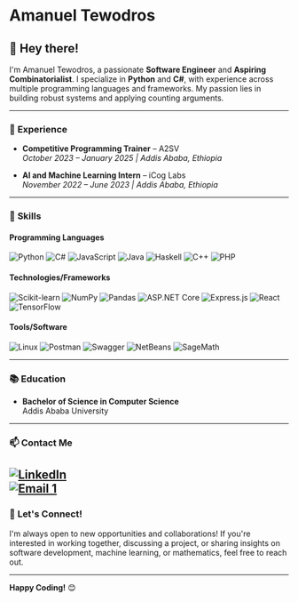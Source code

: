 # **Amanuel Tewodros**

## 👋 **Hey there!**

I'm Amanuel Tewodros, a passionate **Software Engineer** and **Aspiring Combinatorialist**. I specialize in **Python** and **C#**, with experience across multiple programming languages and frameworks. My passion lies in building robust systems and applying counting arguments.

---

### 💼 **Experience**

- **Competitive Programming Trainer** – A2SV  
*October 2023 – January 2025 | Addis Ababa, Ethiopia*

- **AI and Machine Learning Intern** – iCog Labs  
*November 2022 – June 2023 | Addis Ababa, Ethiopia*

---

### 🚀 **Skills**

#### **Programming Languages**  
![Python](https://img.shields.io/badge/Python-3776AB?style=flat&logo=python&logoColor=white) 
![C#](https://img.shields.io/badge/C%23-239120?style=flat&logo=c-sharp&logoColor=white) 
![JavaScript](https://img.shields.io/badge/JavaScript-F7DF1E?style=flat&logo=javascript&logoColor=black) 
![Java](https://img.shields.io/badge/Java-007396?style=flat&logo=java&logoColor=white) 
![Haskell](https://img.shields.io/badge/Haskell-5D4F85?style=flat&logo=haskell&logoColor=white) 
![C++](https://img.shields.io/badge/C++-00599C?style=flat&logo=cplusplus&logoColor=white)
![PHP](https://img.shields.io/badge/PHP-777BB4?style=flat&logo=php&logoColor=white)

#### **Technologies/Frameworks**  
![Scikit-learn](https://img.shields.io/badge/scikit--learn-F7931E?style=flat&logo=scikit-learn&logoColor=white) 
![NumPy](https://img.shields.io/badge/NumPy-013243?style=flat&logo=numpy&logoColor=white) 
![Pandas](https://img.shields.io/badge/Pandas-150458?style=flat&logo=pandas&logoColor=white)
![ASP.NET Core](https://img.shields.io/badge/ASP.NET_Core-512BD4?style=flat&logo=dotnet&logoColor=white) 
![Express.js](https://img.shields.io/badge/Express.js-000000?style=flat&logo=express&logoColor=white) 
![React](https://img.shields.io/badge/React-61DAFB?style=flat&logo=react&logoColor=black)
![TensorFlow](https://img.shields.io/badge/TensorFlow-FF6F00?style=flat&logo=tensorflow&logoColor=white) 


#### **Tools/Software**  
![Linux](https://img.shields.io/badge/Linux-FCC624?style=flat&logo=linux&logoColor=black) 
![Postman](https://img.shields.io/badge/Postman-FF6C37?style=flat&logo=postman&logoColor=white) 
![Swagger](https://img.shields.io/badge/Swagger-85EA2D?style=flat&logo=swagger&logoColor=black) 
![NetBeans](https://img.shields.io/badge/NetBeans-1B6AC6?style=flat&logo=apachenetbeanside&logoColor=white) 
![SageMath](https://img.shields.io/badge/SageMath-5D4F85?style=flat&logo=sagemath&logoColor=white)

---

### 📚 **Education**  
- **Bachelor of Science in Computer Science**  
  Addis Ababa University  

---

### 📫 **Contact Me**  

[![LinkedIn](https://img.shields.io/badge/LinkedIn-0A66C2?style=flat&logo=linkedin&logoColor=white)](https://www.linkedin.com/in/amanuel-tewodros-78b4a9123)  
[![Email 1](https://img.shields.io/badge/Email-D14836?style=flat&logo=gmail&logoColor=white)](mailto:amanueltewodros94@gmail.com)  
---

### 🤝 **Let's Connect!**  

I'm always open to new opportunities and collaborations! If you're interested in working together, discussing a project, or sharing insights on software development, machine learning, or mathematics, feel free to reach out.  

---

**Happy Coding!** 😊
